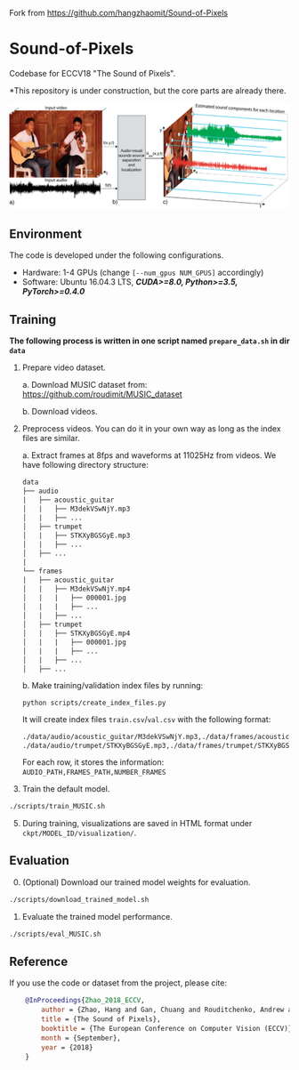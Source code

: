 Fork from https://github.com/hangzhaomit/Sound-of-Pixels
# Sound-of-Pixels
Codebase for ECCV18 "The Sound of Pixels".

*This repository is under construction, but the core parts are already there.

<img src="./teaser.png"/>

## Environment
The code is developed under the following configurations.
- Hardware: 1-4 GPUs (change ```[--num_gpus NUM_GPUS]``` accordingly)
- Software: Ubuntu 16.04.3 LTS, ***CUDA>=8.0, Python>=3.5, PyTorch>=0.4.0***

## Training
**The following process is written in one script named `prepare_data.sh` in dir `data`**
1. Prepare video dataset.

    a. Download MUSIC dataset from: https://github.com/roudimit/MUSIC_dataset
    
    b. Download videos.

2. Preprocess videos. You can do it in your own way as long as the index files are similar.

    a. Extract frames at 8fps and waveforms at 11025Hz from videos. We have following directory structure:
    ```
    data
    ├── audio
    |   ├── acoustic_guitar
    │   |   ├── M3dekVSwNjY.mp3
    │   |   ├── ...
    │   ├── trumpet
    │   |   ├── STKXyBGSGyE.mp3
    │   |   ├── ...
    │   ├── ...
    |
    └── frames
    |   ├── acoustic_guitar
    │   |   ├── M3dekVSwNjY.mp4
    │   |   |   ├── 000001.jpg
    │   |   |   ├── ...
    │   |   ├── ...
    │   ├── trumpet
    │   |   ├── STKXyBGSGyE.mp4
    │   |   |   ├── 000001.jpg
    │   |   |   ├── ...
    │   |   ├── ...
    │   ├── ...
    ```

    b. Make training/validation index files by running:
    ```
    python scripts/create_index_files.py
    ```
    It will create index files ```train.csv```/```val.csv``` with the following format:
    ```
    ./data/audio/acoustic_guitar/M3dekVSwNjY.mp3,./data/frames/acoustic_guitar/M3dekVSwNjY.mp4,1580
    ./data/audio/trumpet/STKXyBGSGyE.mp3,./data/frames/trumpet/STKXyBGSGyE.mp4,493
    ```
    For each row, it stores the information: ```AUDIO_PATH,FRAMES_PATH,NUMBER_FRAMES```

3. Train the default model.
```bash
./scripts/train_MUSIC.sh
```

5. During training, visualizations are saved in HTML format under ```ckpt/MODEL_ID/visualization/```.

## Evaluation
0. (Optional) Download our trained model weights for evaluation.
```bash
./scripts/download_trained_model.sh
```

1. Evaluate the trained model performance.
```bash
./scripts/eval_MUSIC.sh
```

## Reference
If you use the code or dataset from the project, please cite:
```bibtex
    @InProceedings{Zhao_2018_ECCV,
        author = {Zhao, Hang and Gan, Chuang and Rouditchenko, Andrew and Vondrick, Carl and McDermott, Josh and Torralba, Antonio},
        title = {The Sound of Pixels},
        booktitle = {The European Conference on Computer Vision (ECCV)},
        month = {September},
        year = {2018}
    }
```
